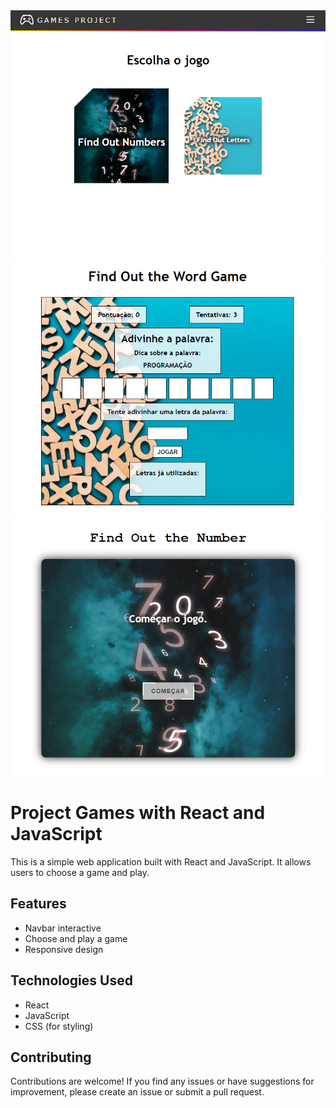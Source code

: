 <img src="src/img/homepage.png">
<img src="src/img/fol.png">
<img src="src/img/fotn.png">

# Project Games with React and JavaScript

This is a simple web application built with React and JavaScript. It allows users to choose a game and play.

## Features

- Navbar interactive
- Choose and play a game
- Responsive design

## Technologies Used

- React
- JavaScript
- CSS (for styling)

## Contributing

Contributions are welcome! If you find any issues or have suggestions for improvement, please create an issue or submit a pull request.